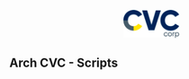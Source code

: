 <p align="center">
    <img src="https://github.com/andreluizs/arch-cvc/blob/master/dotfiles/docs/logo.png?raw=true" width="20%">  
</p>

## Arch CVC - Scripts
